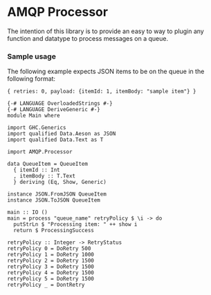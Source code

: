 # AMQP Processor

The intention of this library is to provide an easy to way to plugin any
function and datatype to process messages on a queue.


### Sample usage

The following example expects JSON items to be on the queue in the
following format:

```
{ retries: 0, payload: {itemId: 1, itemBody: "sample item"} }
```

```
{-# LANGUAGE OverloadedStrings #-}
{-# LANGUAGE DeriveGeneric #-}
module Main where

import GHC.Generics
import qualified Data.Aeson as JSON
import qualified Data.Text as T

import AMQP.Processor

data QueueItem = QueueItem
  { itemId :: Int
  , itemBody :: T.Text
  } deriving (Eq, Show, Generic)

instance JSON.FromJSON QueueItem
instance JSON.ToJSON QueueItem

main :: IO ()
main = process "queue_name" retryPolicy $ \i -> do
  putStrLn $ "Processing item: " ++ show i
  return $ ProcessingSuccess

retryPolicy :: Integer -> RetryStatus
retryPolicy 0 = DoRetry 500
retryPolicy 1 = DoRetry 1000
retryPolicy 2 = DoRetry 1500
retryPolicy 3 = DoRetry 1500
retryPolicy 4 = DoRetry 1500
retryPolicy 5 = DoRetry 1500
retryPolicy _ = DontRetry
```
